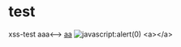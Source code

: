 # <a>test</a>
xss-test
aaa<-->
[<!-->aa]()
![<!-->javascript:alert(0)](https://baidu.com)
\<a\>\</a\>

